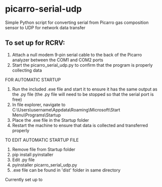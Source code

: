 # picarro-serial-udp
Simple Python script for converting serial from Picarro gas composition sensor to UDP for network data transfer

## To set up for RCRV:

1. Attach a null modem 9-pin serial cable to the back of the Picarro analyzer between the COM1 and COM2 ports
2. Start the picarro_serial_udp.py to confirm that the program is properly collecting data

FOR AUTOMATIC STARTUP
1. Run the included .exe file and start it to ensure it has the same output as the .py file
   (the .py file will need to be stopped so that the serial port is free)
2. In file explorer, navigate to C:\Users\username\Appdata\Roaming\Microsoft\Start Menu\Programs\Startup
3. Place the .exe file in the Startup folder
4. Restart the machine to ensure that data is collected and transferred properly 

TO EDIT AUTOMATIC STARTUP FILE
1. Remove file from Startup folder
2. pip install pyinstaller
3. Edit .py file 
4. pyinstaller picarro_serial_udp.py
5. .exe file can be found in 'dist' folder in same directory

Currently set up to 
